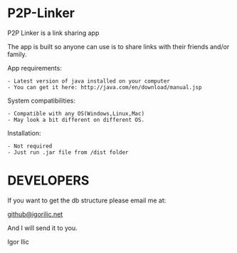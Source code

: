 P2P-Linker
==========

P2P Linker is a link sharing app

The app is built so anyone can use is to share links with their friends and/or family.

App requirements:

	- Latest version of java installed on your computer
	- You can get it here: http://java.com/en/download/manual.jsp

System compatibilities:

	- Compatible with any OS(Windows,Linux,Mac)
	- May look a bit different on different OS.
	
Installation:

	- Not required
	- Just run .jar file from /dist folder
	
DEVELOPERS
==========

If you want to get the db structure please email me at: 

github@igorilic.net

And I will send it to you.

Igor Ilic
